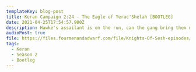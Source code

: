 ```yaml
---
templateKey: blog-post
title: Keran Campaign 2:24 - The Eagle of Yerac'Shelah [BOOTLEG]
date: 2021-04-25T17:54:57.900Z
description: Hawke's assailant is on the run, can the gang bring them down?
audioPost: true
file: https://files.fourmenandadwarf.com/file/Knights-Of-Sesh-episodes/Season_2/Keran-35-BOOTLEG.mp3
tags:
  - Keran
  - Season 2
  - Bootleg
---
```

